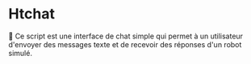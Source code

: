 # Htchat
🤖 Ce script est une interface de chat simple qui permet à un utilisateur d'envoyer des messages texte et de recevoir des réponses d'un robot simulé. 
